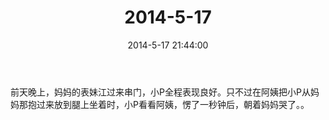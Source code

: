 ﻿---
title: "2014-5-17"
date: 2014-5-17 21:44:00
tags:
categories: 爸爸
---
前天晚上，妈妈的表妹江过来串门，小P全程表现良好。只不过在阿姨把小P从妈妈那抱过来放到腿上坐着时，小P看看阿姨，愣了一秒钟后，朝着妈妈哭了。。